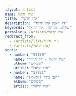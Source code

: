 ```yaml
---
layout: artist
name: ארז יחיאל
title: "ארז יחיאל"
description: "דף האמן ארז יחיאל"
keywords: "שירים, מוזיקה, ארז יחיאל"
permalink: /artists/ארז-יחיאל
redirect_from:
  - /artists/list/ארז יחיאל
  - /artists/ארז-יחיאל/
songs:
  - number: "57650"
    name: "ארז יחיאל - רק תחייך"
    album: "סינגלים"
    artist: "ארז יחיאל"
  - number: "57651"
    name: "הנני בידך (ווקאלי)"
    album: "סינגלים"
    artist: "ארז יחיאל"
---
```

